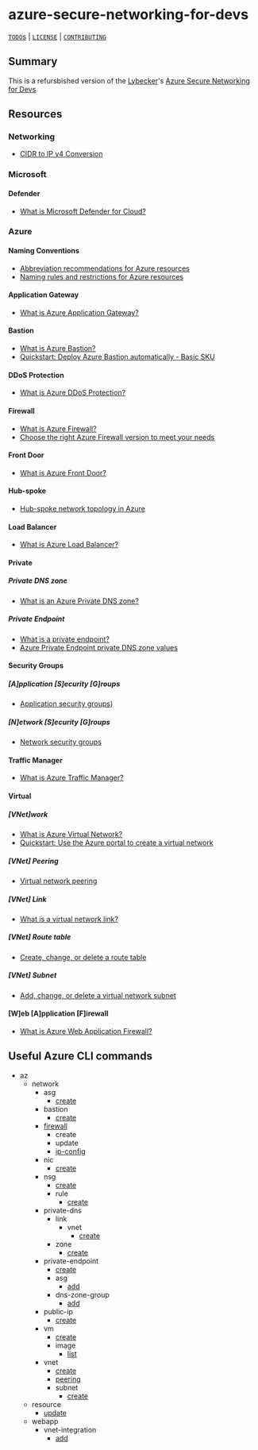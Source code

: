 # azure-secure-networking-for-devs

[`TODO`s](./TODO.md) | [`LICENSE`](./LICENSE.md) | [`CONTRIBUTING`](./CONTRIBUTING.md)

## Summary

This is a refursbished version of the [Lybecker](https://github.com/Lybecker)'s [Azure Secure Networking for Devs](https://github.com/Lybecker/azure-secure-networking-for-devs)

## Resources

### Networking

- [CIDR to IP v4 Conversion](https://www.ipaddressguide.com/cidr)

### Microsoft

#### Defender

- [What is Microsoft Defender for Cloud?](https://learn.microsoft.com/en-us/azure/defender-for-cloud/defender-for-cloud-introduction)

### Azure

#### Naming Conventions

- [Abbreviation recommendations for Azure resources](https://learn.microsoft.com/en-us/azure/cloud-adoption-framework/ready/azure-best-practices/resource-abbreviations)
- [Naming rules and restrictions for Azure resources](https://learn.microsoft.com/en-us/azure/azure-resource-manager/management/resource-name-rules)

#### Application Gateway

- [What is Azure Application Gateway?](https://learn.microsoft.com/en-us/azure/application-gateway/overview)

#### Bastion

- [What is Azure Bastion?](https://learn.microsoft.com/en-us/azure/bastion/bastion-overview)
- [Quickstart: Deploy Azure Bastion automatically - Basic SKU](https://learn.microsoft.com/en-us/azure/bastion/quickstart-host-portal)

#### DDoS Protection

- [What is Azure DDoS Protection?](https://learn.microsoft.com/en-us/azure/ddos-protection/ddos-protection-overview)

#### Firewall

- [What is Azure Firewall?](https://learn.microsoft.com/en-us/azure/firewall/overview)
- [Choose the right Azure Firewall version to meet your needs](https://learn.microsoft.com/en-us/azure/firewall/choose-firewall-sku)

#### Front Door

- [What is Azure Front Door?](https://learn.microsoft.com/en-us/azure/frontdoor/front-door-overview)

#### Hub-spoke

- [Hub-spoke network topology in Azure](https://learn.microsoft.com/en-us/azure/architecture/networking/architecture/hub-spoke?tabs=cli)

#### Load Balancer

- [What is Azure Load Balancer?](https://learn.microsoft.com/en-us/azure/load-balancer/load-balancer-overview)

#### Private

##### Private DNS zone

- [What is an Azure Private DNS zone?](https://learn.microsoft.com/en-us/azure/dns/private-dns-privatednszone)

##### Private Endpoint

- [What is a private endpoint?](https://learn.microsoft.com/en-us/azure/private-link/private-endpoint-overview)
- [Azure Private Endpoint private DNS zone values](https://learn.microsoft.com/en-us/azure/private-link/private-endpoint-dns#private-dns-zone-group)

#### Security Groups

##### [A]pplication [S]ecurity [G]roups

- [Application security groups](https://learn.microsoft.com/en-us/azure/virtual-network/application-security-groups))

##### [N]etwork [S]ecurity [G]roups

- [Network security groups](https://learn.microsoft.com/en-us/azure/virtual-network/network-security-groups-overview)

#### Traffic Manager

- [What is Azure Traffic Manager?](https://learn.microsoft.com/en-us/azure/traffic-manager/traffic-manager-overview)

#### Virtual

##### [VNet]work

- [What is Azure Virtual Network?](https://learn.microsoft.com/en-us/azure/virtual-network/virtual-networks-overview)
- [Quickstart: Use the Azure portal to create a virtual network](https://learn.microsoft.com/en-us/azure/virtual-network/quick-create-portal)

##### [VNet] Peering

- [Virtual network peering](https://learn.microsoft.com/en-us/azure/virtual-network/virtual-network-peering-overview)

##### [VNet] Link

- [What is a virtual network link?](https://learn.microsoft.com/en-us/azure/dns/private-dns-virtual-network-links)

##### [VNet] Route table

- [Create, change, or delete a route table](https://learn.microsoft.com/en-us/azure/virtual-network/manage-route-table)

##### [VNet] Subnet

- [Add, change, or delete a virtual network subnet](https://learn.microsoft.com/en-us/azure/virtual-network/virtual-network-manage-subnet?tabs=azure-portal)

#### [W]eb [A]pplication [F]irewall

- [What is Azure Web Application Firewall?](https://learn.microsoft.com/en-us/azure/web-application-firewall/overview)

## Useful Azure CLI commands

- az
  - network
    - asg
      - [create](https://learn.microsoft.com/en-us/cli/azure/network/asg?view=azure-cli-latest#az-network-asg-create)
    - bastion
      - [create](https://learn.microsoft.com/en-us/cli/azure/network/bastion?view=azure-cli-latest#az-network-bastion-create)
    - [firewall](<https://learn.microsoft.com/en-us/cli/azure/network/firewall?view=azure-cli-latest#az-network-firewall-create(azure-firewall)>)
      - create
      - update
      - [ip-config](<https://learn.microsoft.com/en-us/cli/azure/network/firewall/ip-config?view=azure-cli-latest#az-network-firewall-ip-config-create(azure-firewall)>)
    - nic
      - [create](https://learn.microsoft.com/en-us/cli/azure/network/nic?view=azure-cli-latest#az-network-nic-create)
    - nsg
      - [create](https://learn.microsoft.com/en-us/cli/azure/network/nsg?view=azure-cli-latest#az-network-nsg-create)
      - rule
        - [create](https://learn.microsoft.com/en-us/cli/azure/network/nsg/rule?view=azure-cli-latest#az-network-nsg-rule-create)
    - private-dns
      - link
        - vnet
          - [create](https://learn.microsoft.com/en-us/cli/azure/network/private-dns/link/vnet?view=azure-cli-latest#az-network-private-dns-link-vnet-create)
      - zone
        - [create](https://learn.microsoft.com/en-us/cli/azure/network/private-dns/zone?view=azure-cli-latest#az-network-private-dns-zone-create)
    - private-endpoint
      - [create](https://learn.microsoft.com/en-us/cli/azure/network/private-endpoint?view=azure-cli-latest#az-network-private-endpoint-create)
      - asg
        - [add](https://learn.microsoft.com/en-us/cli/azure/network/private-endpoint/asg?view=azure-cli-latest#az-network-private-endpoint-asg-add)
      - dns-zone-group
        - [add](https://learn.microsoft.com/en-us/cli/azure/network/private-endpoint/dns-zone-group?view=azure-cli-latest#az-network-private-endpoint-dns-zone-group-add)
    - public-ip
      - [create](https://learn.microsoft.com/en-us/cli/azure/network/public-ip?view=azure-cli-latest#az-network-public-ip-create)
    - vm
      - [create](https://learn.microsoft.com/en-us/cli/azure/vm?view=azure-cli-latest#az-vm-create)
      - image
        - [list](https://learn.microsoft.com/en-us/cli/azure/vm/image?view=azure-cli-latest#az-vm-image-list)
    - vnet
      - [create](https://learn.microsoft.com/en-us/cli/azure/network/vnet?view=azure-cli-latest#az-network-vnet-create)
      - [peering](<https://learn.microsoft.com/en-us/cli/azure/network/vnet/peering?view=azure-cli-latest#az-network-vnet-peering-create()>)
      - subnet
        - [create](https://learn.microsoft.com/en-us/cli/azure/network/vnet/subnet?view=azure-cli-latest#az-network-vnet-subnet-create)
  - resource
    - [update](https://learn.microsoft.com/en-us/cli/azure/resource?view=azure-cli-latest#az-resource-update)
  - webapp
    - vnet-integration
      - [add](https://learn.microsoft.com/en-us/cli/azure/webapp/vnet-integration?view=azure-cli-latest#az-webapp-vnet-integration-add)
